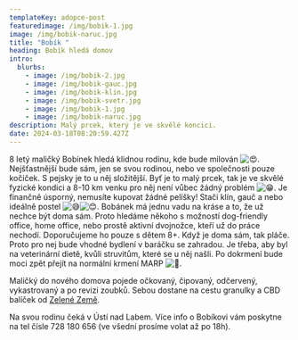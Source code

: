 ```yaml
---
templateKey: adopce-post
featuredimage: /img/bobik-1.jpg
image: /img/bobik-naruc.jpg
title: "Bobík "
heading: Bobík hledá domov
intro:
  blurbs:
    - image: /img/bobik-2.jpg
    - image: /img/bobik-gauc.jpg
    - image: /img/bobik-klin.jpg
    - image: /img/bobik-svetr.jpg
    - image: /img/bobik-1.jpg
    - image: /img/bobik-naruc.jpg
description: Malý prcek, který je ve skvělé koncici.
date: 2024-03-18T08:20:59.427Z
---
```

8 letý maličký Bobínek hledá klidnou rodinu, kde bude milován ![😍](https://static.xx.fbcdn.net/images/emoji.php/v9/t5b/1.5/16/1f60d.png). Nejšťastnější bude sám, jen se svou rodinou, nebo ve společnosti pouze kočiček. S pejsky je to u něj složitější. Byť je to malý prcek, tak je ve skvělé fyzické kondici a 8-10 km venku pro něj není vůbec žádný problém ![😁](https://static.xx.fbcdn.net/images/emoji.php/v9/ta8/1.5/16/1f601.png). Je finančně úsporný, nemusíte kupovat žádné pelíšky! Stačí klín, gauč a nebo ideálně postel ![😅](https://static.xx.fbcdn.net/images/emoji.php/v9/tac/1.5/16/1f605.png)![😊](https://static.xx.fbcdn.net/images/emoji.php/v9/td8/1.5/16/1f60a.png). Bobánek má jednu vadu na kráse a to, že už nechce být doma sám. [](<>)Proto hledáme někoho s možností dog-friendly office, home office, nebo prostě aktivní dvojnožce, kteří už do práce nechodí. Doporučujeme ho pouze s dětem 8+. Když je doma sám, tak pláče. Proto pro nej bude vhodné bydlení v baráčku se zahradou. Je třeba, aby byl na veterinární dietě, kvůli struvitům, které se u něj našli. Po dokrmení bude moci zpět přejít na normální krmení MARP ![🙂](https://static.xx.fbcdn.net/images/emoji.php/v9/ta5/1.5/16/1f642.png).

Maličký do nového domova pojede očkovaný, čipovaný, odčervený, vykastrovaný a po revizi zoubků. Sebou dostane na cestu granulky a CBD balíček od [Zelené Země](https://www.zelenazeme.cz/).

Na svou rodinu čeká v Ústí nad Labem. Více info o Bobíkovi vám poskytne na tel čísle 728 180 656 (ve všední prosíme volat až po 18h).